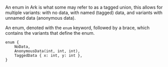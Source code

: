 An enum in Ark is what some may refer to as a tagged union, this allows for
multiple variants: with no data, with named (tagged) data,
and variants with unnamed data (anonymous data).

An enum, denoted with the `enum` keyword, followed by a brace, which contains
the variants that define the enum.

```
enum {
    NoData,
    AnonymousData(int, int, int),
    TaggedData { x: int, y: int },    
}
```